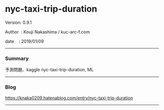 
# nyc-taxi-trip-duration

 Version: 0.9.1

 Author  : Kouji Nakashima / kuc-arc-f.com

 date    : 2019/01/09

***
### Summary

予測問題、kaggle nyc-taxi-trip-duration, ML

***
### Blog

https://knaka0209.hatenablog.com/entry/nyc-taxi-trip-duration

***


